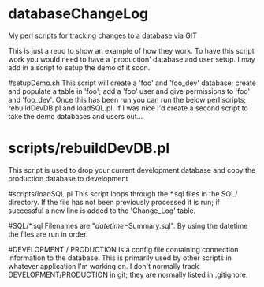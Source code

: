 # databaseChangeLog
My perl scripts for tracking changes to a database via GIT

This is just a repo to show an example of how they work. To have this script work you would need to have a 'production' database and user setup. I may add in a script to setup the demo of it soon.

#setupDemo.sh
This script will create a 'foo' and 'foo_dev' database; create and populate a table in 'foo'; add a 'foo' user and give permissions to 'foo' and 'foo_dev'. Once this has been run you can run the below perl scripts; rebuildDevDB.pl and loadSQL.pl. If I was nice I'd create a second script to take the demo databases and users out...

# scripts/rebuildDevDB.pl
This script is used to drop your current development database and copy the production database to development

#scripts/loadSQL.pl
This script loops through the *.sql files in the SQL/ directory. If the file has not been previously processed it is run; if successful a new line is added to the 'Change_Log' table.

#SQL/*.sql
Filenames are "$datetime-$Summary.sql". By using the datetime the files are run in order.

#DEVELOPMENT / PRODUCTION
Is a config file containing connection information to the database. This is primarily used by other scripts in whatever application I'm working on. I don't normally track DEVELOPMENT/PRODUCTION in git; they are normally listed in .gitignore.

